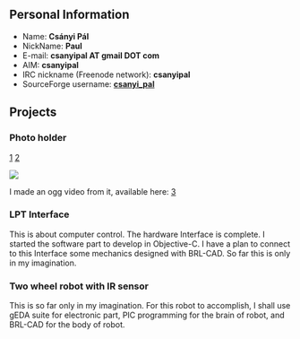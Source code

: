 ## Personal Information

-   Name: **Csányi Pál**
-   NickName: **Paul**
-   E-mail: **csanyipal AT gmail DOT com**
-   AIM: **csanyipal**
-   IRC nickname (Freenode network): **csanyipal**
-   SourceForge username:
    **[csanyi_pal](https://sourceforge.net/users/csanyi_pal)**

## Projects

### Photo holder

[1](http://more.brlcad.org/model/photo-holder)
[2](https://sourceforge.net/support/tracker.php?aid=3027507)

![](/wiki/user/img/PhotoHolder.jpg)

I made an ogg video from it, available here:
[3](http://hu.wikipedia.org/wiki/Fájl:PhotoHolder.ogg)

### LPT Interface

This is about computer control. The hardware Interface is complete. I
started the software part to develop in Objective-C. I have a plan to
connect to this Interface some mechanics designed with BRL-CAD. So far
this is only in my imagination.

### Two wheel robot with IR sensor

This is so far only in my imagination. For this robot to accomplish, I
shall use gEDA suite for electronic part, PIC programming for the brain
of robot, and BRL-CAD for the body of robot.
